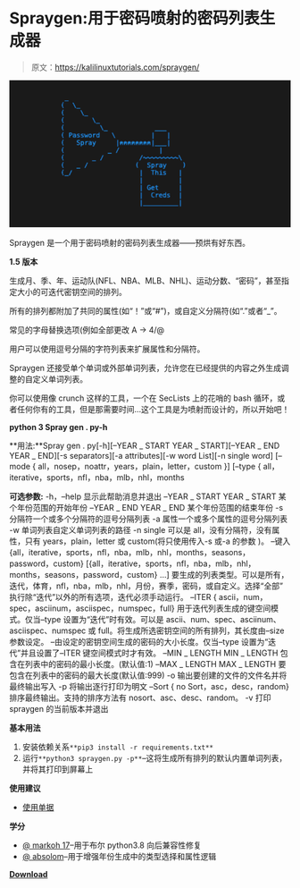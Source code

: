 # Spraygen:用于密码喷射的密码列表生成器

> 原文：<https://kalilinuxtutorials.com/spraygen/>

[![Spraygen : Password List Generator For Password Spraying](img//cba1ccd6df51e3be457231d30107a6cd.png "Spraygen : Password List Generator For Password Spraying")](https://1.bp.blogspot.com/-H9TqePitsgg/YINPe4RsFWI/AAAAAAAAI1A/nceUOWnd1_gfx2JhQQHsPC-ZfBLtqCEeACLcBGAsYHQ/s728/Spraygen%25281%2529.png)

Spraygen 是一个用于密码喷射的密码列表生成器——预烘有好东西。

**1.5 版本**

生成月、季、年、运动队(NFL、NBA、MLB、NHL)、运动分数、“密码”，甚至指定大小的可迭代密钥空间的排列。

所有的排列都附加了共同的属性(如“！”或“#”)，或自定义分隔符(如“.”或者“_”。

常见的字母替换选项(例如全部更改 A -> 4/@

用户可以使用逗号分隔的字符列表来扩展属性和分隔符。

Spraygen 还接受单个单词或外部单词列表，允许您在已经提供的内容之外生成调整的自定义单词列表。

你可以使用像 crunch 这样的工具，一个在 SecLists 上的花哨的 bash 循环，或者任何你有的工具，但是那需要时间…这个工具是为喷射而设计的，所以开始吧！

**python 3 Spray gen . py-h**

**用法:**Spray gen . py[-h][–YEAR _ START YEAR _ START][–YEAR _ END YEAR _ END][-s separators][-a attributes][-w word List][-n single word]
[–mode { all，nosep，noattr，years，plain，letter，custom }]
[–type { all，iterative，sports，nfl，nba，mlb，nhl，months

**可选参数:**
-h，–help 显示此帮助消息并退出
–YEAR _ START YEAR _ START
某个年份范围的开始年份
–YEAR _ END YEAR _ END 某个年份范围的结束年份
-s 分隔符一个或多个分隔符的逗号分隔列表
-a 属性一个或多个属性的逗号分隔列表
-w 单词列表自定义单词列表的路径
-n single 可以是 all，没有分隔符，没有属性，只有 years，plain，letter 或 custom(将只使用传入-s 或-a 的参数
)。
–键入{all，iterative，sports，nfl，nba，mlb，nhl，months，seasons，password，custom} [{all，iterative，sports，nfl，nba，mlb，nhl，months，seasons，password，custom} …]
要生成的列表类型。可以是所有，迭代，体育，nfl，nba，mlb，nhl，月份，赛季，密码，或自定义。选择“全部”
执行除“迭代”以外的所有选项，迭代必须手动运行。
–ITER { ascii，num，spec，asciinum，asciispec，numspec，full}
用于迭代列表生成的键空间模式。仅当–type 设置为“迭代”时有效。可以是 ascii、num、spec、asciinum、
asciispec、numspec 或 full。将生成所选密钥空间的所有排列，其长度由–size
参数设定。
–由设定的密钥空间生成的密码的大小长度。仅当–type 设置为“迭代”并且设置了–ITER 键空间模式时才有效。
–MIN _ LENGTH MIN _ LENGTH
包含在列表中的密码的最小长度。(默认值:1)
–MAX _ LENGTH MAX _ LENGTH
要包含在列表中的密码的最大长度(默认值:999)
-o 输出要创建的文件的文件名并将最终输出写入
-p 将输出逐行打印为明文
–Sort { no Sort，asc，desc，random}
排序最终输出。支持的排序方法有 nosort、asc、desc、random。
-v 打印 spraygen 的当前版本并退出

**基本用法**

1.  安装依赖关系`**pip3 install -r requirements.txt**`
2.  运行`**python3 spraygen.py -p**`–这将生成所有排列的默认内置单词列表，并将其打印到屏幕上

**使用建议**

*   [使用单据](https://github.com/3ndG4me/spraygen/blob/main/docs/usage.md)

**学分**

*   [@ markoh 17](https://github.com/MarkoH17)–用于布尔 python3.8 向后兼容性修复
*   [@ absolom](https://github.com/absolomb)–用于增强年份生成中的类型选择和属性逻辑

[**Download**](https://github.com/3ndG4me/spraygen)